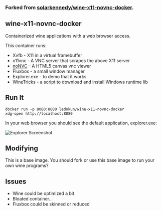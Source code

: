 ### Forked from [solarkennedy/wine-x11-novnc-docker](https://github.com/solarkennedy/wine-x11-novnc-docker).

## wine-x11-novnc-docker

Containerized wine applications with a web browser access.

This container runs:

* Xvfb - X11 in a virtual framebuffer
* x11vnc - A VNC server that scrapes the above X11 server
* [noNVC](https://kanaka.github.io/noVNC/) - A HTML5 canvas vnc viewer
* Fluxbox - a small window manager
* Explorer.exe - to demo that it works
* WineTricks - a script to download and install Windows runtime lib

## Run It

    docker run -p 8080:8080 ledokun/wine-x11-novnc-docker
    xdg-open http://localhost:8080

In your web browser you should see the default application, explorer.exe:

![Explorer Screenshot](https://raw.githubusercontent.com/LedoKun/wine-x11-novnc-docker/master/screenshot.png)

## Modifying

This is a base image. You should fork or use this base image to run your own
wine programs?

## Issues

* Wine could be optimized a bit
* Bloated container...
* Fluxbox could be skinned or reduced
